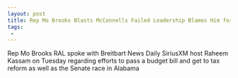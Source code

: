 ```yaml
---
layout: post
title: Rep Mo Brooks Blasts McConnells Failed Leadership Blames Him for Tight Alabama Senate Race
tags:
 -
---
```

Rep Mo Brooks RAL spoke with Breitbart News Daily SiriusXM host Raheem Kassam on Tuesday regarding efforts to pass a budget bill and get to tax reform as well as the Senate race in Alabama
